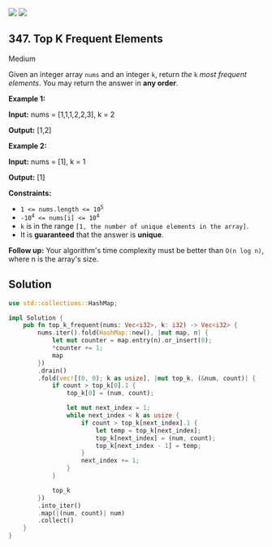 [![](https://img.shields.io/github/stars/javadev/LeetCode-in-All?label=Stars&style=flat-square)](https://github.com/javadev/LeetCode-in-All)
[![](https://img.shields.io/github/forks/javadev/LeetCode-in-All?label=Fork%20me%20on%20GitHub%20&style=flat-square)](https://github.com/javadev/LeetCode-in-All/fork)

## 347\. Top K Frequent Elements

Medium

Given an integer array `nums` and an integer `k`, return _the_ `k` _most frequent elements_. You may return the answer in **any order**.

**Example 1:**

**Input:** nums = [1,1,1,2,2,3], k = 2

**Output:** [1,2]

**Example 2:**

**Input:** nums = [1], k = 1

**Output:** [1]

**Constraints:**

*   <code>1 <= nums.length <= 10<sup>5</sup></code>
*   <code>-10<sup>4</sup> <= nums[i] <= 10<sup>4</sup></code>
*   `k` is in the range `[1, the number of unique elements in the array]`.
*   It is **guaranteed** that the answer is **unique**.

**Follow up:** Your algorithm's time complexity must be better than `O(n log n)`, where n is the array's size.

## Solution

```rust
use std::collections::HashMap;

impl Solution {
    pub fn top_k_frequent(nums: Vec<i32>, k: i32) -> Vec<i32> {
        nums.iter().fold(HashMap::new(), |mut map, n| {
            let mut counter = map.entry(n).or_insert(0);
            *counter += 1;
            map
        })
        .drain()
        .fold(vec![(0, 0); k as usize], |mut top_k, (&num, count)| {
            if count > top_k[0].1 {
                top_k[0] = (num, count);

                let mut next_index = 1;
                while next_index < k as usize {
                    if count > top_k[next_index].1 {
                        let temp = top_k[next_index];
                        top_k[next_index] = (num, count);
                        top_k[next_index - 1] = temp;
                    }
                    next_index += 1;
                }
            }

            top_k
        })
        .into_iter()
        .map(|(num, count)| num)
        .collect()
    }
}
```